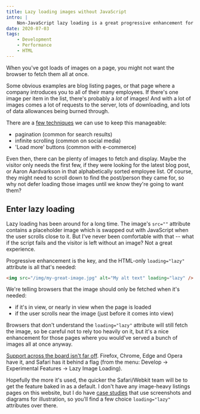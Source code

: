 ```yaml
---
title: Lazy loading images without JavaScript
intro: |
    Non-JavaScript lazy loading is a great progressive enhancement for image-heavy pages on the web. Just a simple HTML attribute and you're away!
date: 2020-07-03
tags:
    - Development
    - Performance
    - HTML
---
```


When you've got loads of images on a page, you might not want the browser to fetch them all at once.

Some obvious examples are blog listing pages, or that page where a company introduces you to all of their many employees. If there's one image per item in the list, there's probably a *lot* of images! And with a lot of images comes a lot of requests to the server, lots of downloading, and lots of data allowances being burned through.

There are a [few techniques](https://www.smashingmagazine.com/2016/03/pagination-infinite-scrolling-load-more-buttons/) we can use to keep this manageable:

- pagination (common for search results)
- infinite scrolling (common on social media)
- 'Load more' buttons (common with e-commerce)

Even then, there can be plenty of images to fetch and display. Maybe the visitor only needs the first few, if they were looking for the latest blog post, or Aaron Aardvarkson in that alphabetically sorted employee list. Of course, they might need to scroll down to find the post/person they came for, so why not defer loading those images until we know they're going to want them?


## Enter lazy loading

Lazy loading has been around for a long time. The image's `src=""` attribute contains a placeholder image which is swapped out with JavaScript when the user scrolls close to it. But I've never been comfortable with that -- what if the script fails and the visitor is left without an image? Not a great experience.

Progressive enhancement is the key, and the HTML-only `loading="lazy"` attribute is all that's needed:

```html
<img src="/img/my-great-image.jpg" alt="My alt text" loading="lazy" />
```

We're telling browsers that the image should only be fetched when it's needed:

- if it's in view, or nearly in view when the page is loaded
- if the user scrolls near the image (just before it comes into view)

Browsers that don't understand the `loading="lazy"` attribute will still fetch the image, so be careful not to rely too heavily on it, but it's a nice enhancement for those pages where you would've served a bunch of images all at once anyway.

[Support across the board isn't far off](https://caniuse.com/#feat=loading-lazy-attr). Firefox, Chrome, Edge and Opera have it, and Safari has it behind a flag (from the menu: Develop → Experimental Features → Lazy Image Loading).

Hopefully the more it's used, the quicker the Safari/Webkit team will be to get the feature baked in as a default. I don't have any image-heavy listings pages on this website, but I do have [case studies](/portfolio/) that use screenshots and diagrams for illustration, so you'll find a few choice `loading="lazy"` attributes over there.
